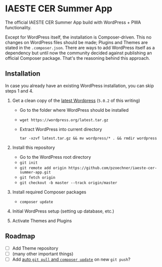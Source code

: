 # IAESTE CER Summer App
The official IAESTE CER Summer App build with WordPress + PWA functionality.

Except for WordPress itself, the installation is Composer-driven. This no changes on WordPress files should be made; Plugins and Themes are stated in the `.composer.json`.
There are ways to add WordPress itself as a dependency but until now the community decided against publishing an official Composer package. That's the reasoning behind this approach. 

## Installation
In case you already have an existing WordPress installation, you can skip steps 1 and 4.

1. Get a clean copy of the [latest Wordpress](https://codex.wordpress.org/Installing_WordPress) (`5.0.2` of this writing)
    * Go to the folder where WordPress should be installed
    * `wget https://wordpress.org/latest.tar.gz`
    * Extract WordPress into current directory
    
      `tar -xzvf latest.tar.gz && mv wordpress/* . && rmdir wordpress`

2. Install this repository
    * Go to the WordPress root directory
    * `git init`
    * `git remote add origin https://github.com/pzoechner/iaeste-cer-summer-app.git`
    * `git fetch origin`
    * `git checkout -b master --track origin/master`

3. Install required Composer packages
    * `composer update`

4. Initial WordPress setup (setting up database, etc.)
5. Activate Themes and Plugins


## Roadmap

- [ ] Add Theme repository
- [ ] (many other important things)
- [ ] Add [auto `git pull` and `composer update`](https://gist.github.com/noelboss/3fe13927025b89757f8fb12e9066f2fa) on new `git push`?
